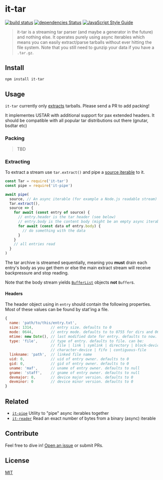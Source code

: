 # it-tar

[![build status](https://travis-ci.org/alanshaw/it-tar.svg?branch=master)](http://travis-ci.org/alanshaw/it-tar)
[![dependencies Status](https://david-dm.org/alanshaw/it-tar/status.svg)](https://david-dm.org/alanshaw/it-tar)
[![JavaScript Style Guide](https://img.shields.io/badge/code_style-standard-brightgreen.svg)](https://standardjs.com)

> it-tar is a streaming tar parser (and maybe a generator in the future) and nothing else. It operates purely using async iterables which means you can easily extract/parse tarballs without ever hitting the file system.
> Note that you still need to gunzip your data if you have a `.tar.gz`.

## Install

```sh
npm install it-tar
```

## Usage

`it-tar` currently only [extracts](#extracts) tarballs. Please send a PR to add packing!

It implementes USTAR with additional support for pax extended headers. It should be compatible with all popular tar distributions out there (gnutar, bsdtar etc)

### Packing

> TBD

### Extracting

To extract a stream use `tar.extract()` and pipe a [source iterable](https://gist.github.com/alanshaw/591dc7dd54e4f99338a347ef568d6ee9#source-it) to it.

``` js
const Tar = require('it-tar')
const pipe = require('it-pipe')

await pipe(
  source, // An async iterable (for example a Node.js readable stream)
  Tar.extract(),
  source => {
    for await (const entry of source) {
      // entry.header is the tar header (see below)
      // entry.body is the content body (might be an empty async iterable)
      for await (const data of entry.body) {
        // do something with the data
      }
    }
    // all entries read
  }
)
```

The tar archive is streamed sequentially, meaning you **must** drain each entry's body as you get them or else the main extract stream will receive backpressure and stop reading.

Note that the body stream yields [`BufferList`](https://npm.im/bl) objects **not** `Buffer`s.

#### Headers

The header object using in `entry` should contain the following properties.
Most of these values can be found by stat'ing a file.

```js
{
  name: 'path/to/this/entry.txt',
  size: 1314,        // entry size. defaults to 0
  mode: 0644,        // entry mode. defaults to to 0755 for dirs and 0644 otherwise
  mtime: new Date(), // last modified date for entry. defaults to now.
  type: 'file',      // type of entry. defaults to file. can be:
                     // file | link | symlink | directory | block-device
                     // character-device | fifo | contiguous-file
  linkname: 'path',  // linked file name
  uid: 0,            // uid of entry owner. defaults to 0
  gid: 0,            // gid of entry owner. defaults to 0
  uname: 'maf',      // uname of entry owner. defaults to null
  gname: 'staff',    // gname of entry owner. defaults to null
  devmajor: 0,       // device major version. defaults to 0
  devminor: 0        // device minor version. defaults to 0
}
```

## Related

* [`it-pipe`](https://www.npmjs.com/package/it-pipe) Utility to "pipe" async iterables together
* [`it-reader`](https://www.npmjs.com/package/it-reader) Read an exact number of bytes from a binary (async) iterable

## Contribute

Feel free to dive in! [Open an issue](https://github.com/alanshaw/it-tar/issues/new) or submit PRs.

## License

[MIT](LICENSE)
